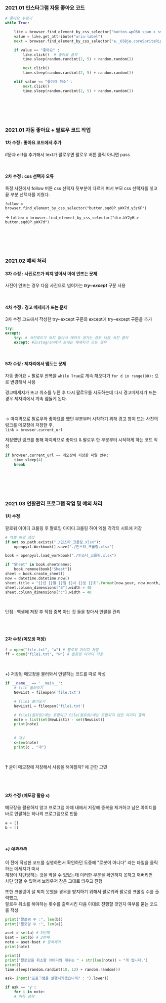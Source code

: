 ### 2021.01 인스타그램 자동 좋아요 코드
```python
# 좋아요 누르기
while True:

    like = browser.find_element_by_css_selector("button.wpO6b span > svg._8-yf5")
    value = like.get_attribute("aria-label")
    next = browser.find_element_by_css_selector("a._65Bje.coreSpriteRightPaginationArrow")

    if value == "좋아요" :
        like.click()  # 좋아요 클릭
        time.sleep(random.randint(2, 5) + random.random())

        next.click()
        time.sleep(random.randint(2, 5) + random.random())

    elif value == "좋아요 취소" :
        next.click()
        time.sleep(random.randint(2, 5) + random.random())
```

<br>
</br>
<br>
</br>

### 2021.01 자동 좋아요 + 팔로우 코드 작업

#### 1차 수정 : 좋아요 코드에서 추가
if문과 elif을 추가해서 text가 팔로우면 팔로우 버튼 클릭
아니면 pass

<br>

#### 2차 수정 : css 선택자 오류
특정 사진에서 follow 버튼 css 선택자 뒷부분이 다르게 떠서 부모 css 선택자를 넣고 끝 부분 선택자를 지웠다.

`follow = browser.find_element_by_css_selector("button.sqdOP.yWX7d.y3zKF")`   
                        
→ `follow = browser.find_element_by_css_selector("div.bY2yH > button.sqdOP.yWX7d")`   


<br>
</br>
<br>
</br>

### 2021.02 예외 처리
#### 3차 수정 : 사진로드가 되지 않아서 아예 안뜨는 문제
사진이 안뜨는 경우 다음 사진으로 넘어가는 ***try~except*** 구문 사용

<br>

#### 4차 수정 : 경고 메세지가 뜨는 문제
3차 수정 코드에서 작성한 try~except 구문의 except에 try~except 구문을 추가

```python
try:
except:
    try: # 사진로드가 되지 않아서 에러가 생기는 경우 다음 사진 클릭
    except: #instagran에서 보내는 메세지가 뜨는 경우
```

<br>

#### 5차 수정 : 제자리에서 맴도는 문제
자동 좋아요 + 팔로우 반복을 `while True`로 계속 해오다가 `for d in range(80):` 으로 변경해서 사용

경고메세지가 뜨고 취소를 누른 후 다시 팔로우를 시도하는데 다시 경고메세지가 뜨는 경우 제자리에서 계속 맴돌게 된다.

<br>

→ 마지막으로 팔로우와 좋아요를 했던 부분부터 시작하기 위해 경고 창이 뜨는 사진의 링크를 메모장에 저장한 후,            
`link = browser.current_url`                       

                          
저장했던 링크를 통해 마지막으로 좋아요 & 팔로우 한 부분부터 시작하게 하는 코드 작성       
```python
if browser.current_url == 메모장에 저장한 파일 변수:  
    time.sleep(4)
    break
```    

<br>
</br>
<br>
</br>

### 2021.03 언팔관리 프로그램 작업 및 예외 처리
#### 1차 수정
팔로워 아이디 크롤링 후 팔로잉 아이디 크롤링 하여 엑셀 각각의 시트에 저장
```python
# 엑셀 파일 생성
if not os.path.exists("./인스타_크롤링.xlsx"):
    openpyxl.Workbook().save("./인스타_크롤링.xlsx")

book = openpyxl.load_workbook("./인스타_크롤링.xlsx")

if "Sheet" in book.sheetnames:
    book.remove(book["Sheet"])
sheet = book.create_sheet()
now = datetime.datetime.now()
sheet.title = "{}년 {}월 {}일 {}시 {}분 {}초".format(now.year, now.month, now.day, now.hour, now.minute, now.second)
sheet.column_dimensions["B"].width = 40
sheet.column_dimensions["c"].width = 40
```

<br>

단점 : 엑셀에 저장 후 직접 중복 아닌 것 들을 찾아서 언팔을 관리

<br>
</br>

#### 2차 수정 (메모장 저장)
```python
f = open("file.txt", "w") # 팔로워 아이디 저장
ff = open("file1.txt", "w") # 팔로잉 아이디 저장
```
<br>

+) 저장된 메모장을 불러와서 언팔하는 코드를 따로 작성

```python
if __name__ == '__main__':
    # file 불러오기
    NewList = fileopen('file.txt')

    # file1 불러오기
    NewList1 = fileopen('file1.txt')

    # file1(팔로잉)에는 포함되고 file(팔로워)에는 포함되지 않은 아이디 출력  
    note = list(set(NewList1) - set(NewList))
    print(note)
    
    
    # 개수
    c=len(note)
    print(c , "개")
```

<br>

❓ 굳이 메모장에 저장해서 사용을 해야할까? 에 관한 고민

<br>
</br>

#### 3차 수정 (메모장 활용 x)
메모장을 활용하지 않고 프로그램 자체 내에서 저장해 중복을 제거하고 남은 아이디를 바로 언팔하는 하나의 프로그램으로 만듦
     
```python
a = []
b = []
```
<br>

##### +) 예외처리
이 전에 작성한 코드를 실행하면서 확인하던 도중에 "로봇이 아니다" 라는 타일을 클릭하는 메세지가 떠서                        
계정이 차단당하는 것을 막을 수 있었는데 이러한 부분을 확인하지 못하고 꺼버리면         
차단 당할 수 있어서 브라우저 창은 그대로 띄우고 진행
                  
또한 크롤링이 잘 되지 못했을 경우를 방지하기 위해서 팔로워와 팔로잉 크롤링 수를 출력했고,     
팔로우 취소를 해야하는 횟수를 출력시킨 다음 이대로 진행할 것인지 여부를 묻는 코드를 작성         
           
```python
print("팔로워 수 :", len(b))
print("팔로잉 수 :", len(a))

aset = set(a) # 3번째
bset = set(b) # 2번째
note = aset-bset # 중복제거
print(note)

print()
print("팔로잉을 취소할 아이디의 개수는 " + str(len(note)) + "개 입니다.")
print()
time.sleep(random.randint(10, 12) + random.random())

ask= input("프로그램을 실행시키겠습니까? : ").lower()

if ask == 'y':
    for i in note:
    # 이하 생략
```

